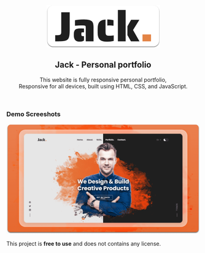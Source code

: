<div align="center">
  
  <img src="./readme-images/project-logo.png" />

  <h2 align="center">Jack - Personal portfolio</h2>

This website is fully responsive personal portfolio, <br />Responsive for all devices, built using HTML, CSS, and JavaScript.

</div>

<br />

### Demo Screeshots

![Jack Portfolio Desktop Demo](./readme-images/desktop.png "Desktop Demo")

This project is **free to use** and does not contains any license.

